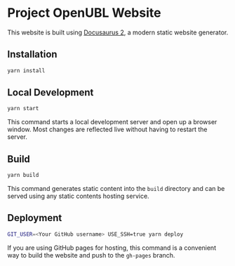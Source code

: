 # Project OpenUBL Website

This website is built using [Docusaurus 2](https://v2.docusaurus.io/), a modern static website generator.

## Installation

```bash
yarn install
```

## Local Development

```bash
yarn start
```

This command starts a local development server and open up a browser window. Most changes are reflected live without having to restart the server.

## Build

```bash
yarn build
```

This command generates static content into the `build` directory and can be served using any static contents hosting service.

## Deployment

```bash
GIT_USER=<Your GitHub username> USE_SSH=true yarn deploy
```

If you are using GitHub pages for hosting, this command is a convenient way to build the website and push to the `gh-pages` branch.
